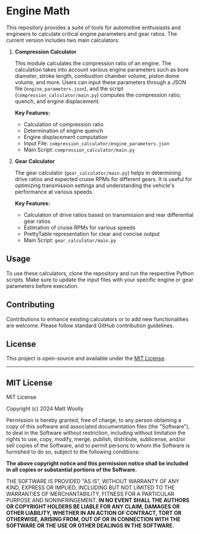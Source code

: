 # Engine Math

This repository provides a suite of tools for automotive enthusiasts and engineers to calculate critical engine parameters and gear ratios. The current version includes two main calculators:

1. **Compression Calculator**

   This module calculates the compression ratio of an engine. The calculation takes into account various engine parameters such as bore diameter, stroke length, combustion chamber volume, piston dome volume, and more. Users can input these parameters through a JSON file (`engine_parameters.json`), and the script (`compression_calculator/main.py`) computes the compression ratio, quench, and engine displacement.

   **Key Features:**

   - Calculation of compression ratio
   - Determination of engine quench
   - Engine displacement computation
   - Input File: `compression_calculator/engine_parameters.json`
   - Main Script: `compression_calculator/main.py`

2. **Gear Calculator**

   The gear calculator (`gear_calculator/main.py`) helps in determining drive ratios and expected cruise RPMs for different gears. It is useful for optimizing transmission settings and understanding the vehicle's performance at various speeds.

   **Key Features:**

   - Calculation of drive ratios based on transmission and rear differential gear ratios
   - Estimation of cruise RPMs for various speeds
   - PrettyTable representation for clear and concise output
   - Main Script: `gear_calculator/main.py`

## Usage

To use these calculators, clone the repository and run the respective Python scripts. Make sure to update the input files with your specific engine or gear parameters before execution.

## Contributing

Contributions to enhance existing calculators or to add new functionalities are welcome. Please follow standard GitHub contribution guidelines.

## License

This project is open-source and available under the [MIT License](#mit-license).

---

## MIT License

MIT License

Copyright (c) 2024 Matt Woolly

Permission is hereby granted, free of charge, to any person obtaining a copy
of this software and associated documentation files (the "Software"), to deal
in the Software without restriction, including without limitation the rights
to use, copy, modify, merge, publish, distribute, sublicense, and/or sell
copies of the Software, and to permit persons to whom the Software is
furnished to do so, subject to the following conditions:

**The above copyright notice and this permission notice shall be included in
all copies or substantial portions of the Software.**

THE SOFTWARE IS PROVIDED "AS IS", WITHOUT WARRANTY OF ANY KIND, EXPRESS OR
IMPLIED, INCLUDING BUT NOT LIMITED TO THE WARRANTIES OF MERCHANTABILITY,
FITNESS FOR A PARTICULAR PURPOSE AND NONINFRINGEMENT. **IN NO EVENT SHALL THE
AUTHORS OR COPYRIGHT HOLDERS BE LIABLE FOR ANY CLAIM, DAMAGES OR OTHER
LIABILITY, WHETHER IN AN ACTION OF CONTRACT, TORT OR OTHERWISE, ARISING FROM,
OUT OF OR IN CONNECTION WITH THE SOFTWARE OR THE USE OR OTHER DEALINGS IN
THE SOFTWARE.**
